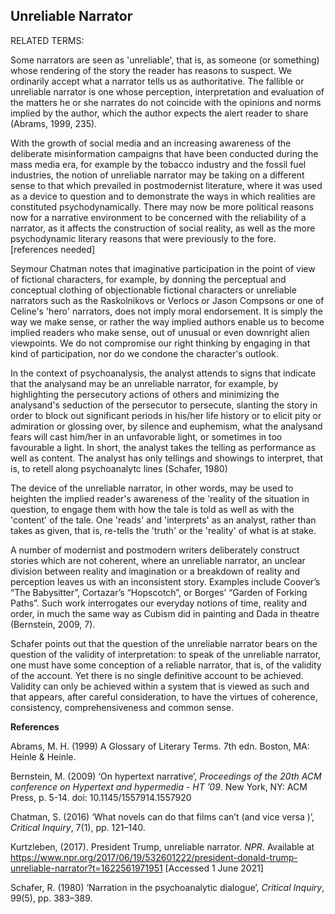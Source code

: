 ## Unreliable Narrator

RELATED TERMS: 

Some narrators are seen as 'unreliable', that is, as someone (or something) whose rendering of the story the reader has reasons to suspect. We ordinarily accept what a narrator tells us as authoritative. The fallible or unreliable narrator is one whose perception, interpretation and evaluation of the matters he or she narrates do not coincide with the opinions and norms implied by the author, which the author expects the alert reader to share (Abrams, 1999, 235).

With the growth of social media and an increasing awareness of the deliberate misinformation campaigns that have been conducted during the mass media era, for example by the tobacco industry and the fossil fuel industries, the notion of unreliable narrator may be taking on a different sense to that which prevailed in postmodernist literature, where it was used as a device to question and to demonstrate the ways in which realities are constituted psychodynamically. There may now be more political reasons now for a narrative environment to be concerned with the reliability of a narrator, as it affects the construction of social reality, as well as the more psychodynamic literary reasons that were previously to the fore. [references needed]

Seymour Chatman notes that imaginative participation in the point of view of fictional characters, for example, by donning the perceptual and conceptual clothing of objectionable fictional characters or unreliable narrators such as the Raskolnikovs or Verlocs or Jason Compsons or one of Celine's 'hero' narrators, does not imply moral endorsement. It is simply the way we make sense, or rather the way implied authors enable us to become implied readers who make sense, out of unusual or even downright alien viewpoints. We do not compromise our right thinking by engaging in that kind of participation, nor do we condone the character's outlook.

In the context of psychoanalysis, the analyst attends to signs that indicate that the analysand may be an unreliable narrator, for example, by highlighting the persecutory actions of others and minimizing the analysand's seduction of the persecutor to persecute, slanting the story in order to block out significant periods in his/her life history or to elicit pity or admiration or glossing over, by silence and euphemism, what the analysand fears will cast him/her in an unfavorable light, or sometimes in too favourable a light. In short, the analyst takes the telling as performance as well as content. The analyst has only tellings and showings to interpret, that is, to retell along psychoanalytc lines (Schafer, 1980)

The device of the unreliable narrator, in other words, may be used to heighten the implied reader's awareness of the 'reality of the situation in question, to engage them with how the tale is told as well as with the 'content' of the tale. One 'reads' and 'interprets' as an analyst, rather than takes as given, that is, re-tells the 'truth' or the 'reality' of what is at stake.

A number of modernist and postmodern writers deliberately construct stories which are not coherent, where an unreliable narrator, an unclear division between reality and imagination or a breakdown of reality and perception leaves us with an inconsistent story. Examples include Coover’s “The Babysitter”, Cortazar’s “Hopscotch”, or Borges’ “Garden of Forking Paths”. Such work interrogates our everyday notions of time, reality and order, in much the same way as Cubism did in painting and Dada in theatre (Bernstein, 2009, 7).

Schafer points out that the question of the unreliable narrator bears on the question of the validity of interpretation: to speak of the unreliable narrator, one must have some conception of a reliable narrator, that is, of the validity of the account. Yet there is no single definitive account to be achieved. Validity can only be achieved within a system that is viewed as such and that appears, after careful consideration, to have the virtues of coherence, consistency, comprehensiveness and common sense.

**References**

Abrams, M. H. (1999) A Glossary of Literary Terms. 7th edn. Boston, MA: Heinle & Heinle. 

Bernstein, M. (2009) ‘On hypertext narrative’, _Proceedings of the 20th ACM conference on Hypertext and hypermedia - HT ’09_. New York, NY: ACM Press, p. 5-14. doi: 10.1145/1557914.1557920

Chatman, S. (2016) ‘What novels can do that films can’t (and vice versa )’, _Critical Inquiry_, 7(1), pp. 121–140.

Kurtzleben, (2017). President Trump, unreliable narrator. _NPR_. Available at https://www.npr.org/2017/06/19/532601222/president-donald-trump-unreliable-narrator?t=1622561971951 [Accessed 1 June 2021] 

Schafer, R. (1980) ‘Narration in the psychoanalytic dialogue’, _Critical Inquiry_, 99(5), pp. 383–389.
